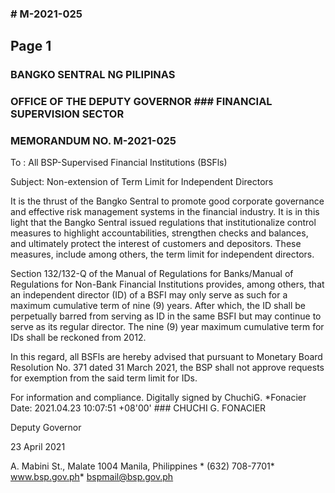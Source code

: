 ### # M-2021-025

## Page 1

### BANGKO SENTRAL NG PILIPINAS

### OFFICE OF THE DEPUTY GOVERNOR ### FINANCIAL SUPERVISION SECTOR

### MEMORANDUM NO. M-2021-025

To : All BSP-Supervised Financial Institutions (BSFls)

Subject: Non-extension of Term Limit for Independent Directors

It is the thrust of the Bangko Sentral to promote good corporate governance and effective risk management systems in the financial industry. It is in this light that the Bangko Sentral issued regulations that institutionalize control measures to highlight accountabilities, strengthen checks and balances, and ultimately protect the interest of customers and depositors. These measures, include among others, the term limit for independent directors.

Section 132/132-Q of the Manual of Regulations for Banks/Manual of Regulations for Non-Bank Financial Institutions provides, among others, that an independent director (ID) of a BSFI may only serve as such for a maximum cumulative term of nine (9) years. After which, the ID shall be perpetually barred from serving as ID in the same BSFI but may continue to serve as its regular director. The nine (9) year maximum cumulative term for IDs shall be reckoned from 2012.

In this regard, all BSFls are hereby advised that pursuant to Monetary Board Resolution No. 371 dated 31 March 2021, the BSP shall not approve requests for exemption from the said term limit for IDs.

For information and compliance. Digitally signed by ChuchiG. *Fonacier Date: 2021.04.23 10:07:51 +08'00' ### CHUCHI G. FONACIER

Deputy Governor

23 April 2021

A. Mabini St., Malate 1004 Manila, Philippines * (632) 708-7701* www.bsp.gov.ph* bspmail@bsp.gov.ph 